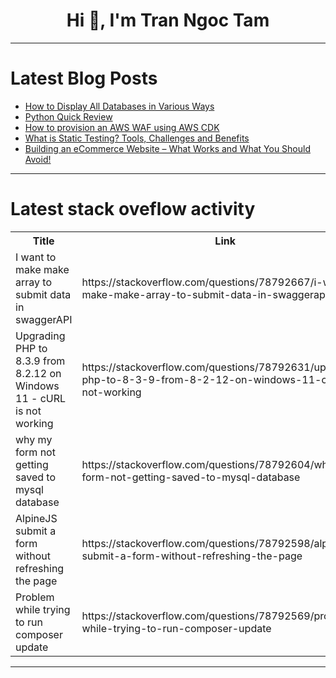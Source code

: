 <h1 align="center">Hi 👋, I'm Tran Ngoc Tam</h1>

---

# Latest Blog Posts 
<!-- BLOG-POST-LIST:START -->
- [How to Display All Databases in Various Ways](https://dev.to/devartteam/how-to-display-all-databases-in-various-ways-1h6g)
- [Python Quick Review](https://dev.to/jumashafara/python-quick-review-4on1)
- [How to provision an AWS WAF using AWS CDK](https://dev.to/aws-builders/how-to-provision-an-aws-waf-using-aws-cdk-4e67)
- [What is Static Testing? Tools, Challenges and Benefits](https://dev.to/morrismoses149/what-is-static-testing-tools-challenges-and-benefits-36n5)
- [Building an eCommerce Website – What Works and What You Should Avoid!](https://dev.to/pepper_square/building-an-ecommerce-website-what-works-and-what-you-should-avoid-2c4a)
<!-- BLOG-POST-LIST:END -->

---

# Latest stack oveflow activity
<table>
  <tr><th>Title</th><th>Link</th></tr>
  <!-- STACKOVERFLOW:START --><tr><td>I want to make make array to submit data in swaggerAPI</td><td>https://stackoverflow.com/questions/78792667/i-want-to-make-make-array-to-submit-data-in-swaggerapi</td></tr><tr><td>Upgrading PHP to 8.3.9 from 8.2.12 on Windows 11 - cURL is not working</td><td>https://stackoverflow.com/questions/78792631/upgrading-php-to-8-3-9-from-8-2-12-on-windows-11-curl-is-not-working</td></tr><tr><td>why my form not getting saved to mysql database</td><td>https://stackoverflow.com/questions/78792604/why-my-form-not-getting-saved-to-mysql-database</td></tr><tr><td>AlpineJS submit a form without refreshing the page</td><td>https://stackoverflow.com/questions/78792598/alpinejs-submit-a-form-without-refreshing-the-page</td></tr><tr><td>Problem while trying to run composer update</td><td>https://stackoverflow.com/questions/78792569/problem-while-trying-to-run-composer-update</td></tr><!-- STACKOVERFLOW:END -->
</table>

---


